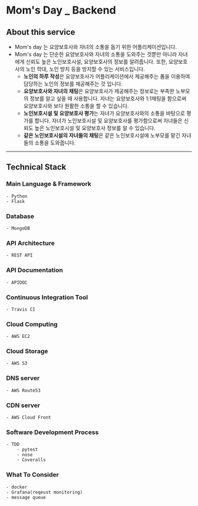 # Mom's Day _ Backend

## About this service
- Mom's day 는 요양보호사와 자녀의 소통을 돕기 위한 어플리케이션입니다.
- Mom's day 는 단순한 요양보호사와 자녀의 소통을 도와주는 것뿐만 아니라 자녀에게 신뢰도 높은 노인보호시설, 요양보호사의 정보를 알려줍니다. 또한, 요양보호사의 노인 학대, 노인 방치 등을 방지할 수 있는 서비스입니다.
    - **노인의 하루 작성**은 요양보호사가 어플리케이션에서 제공해주는 폼을 이용하여 담당하는 노인의 정보를 제공해주는 것 입니다. 
    - **요양보호사와 자녀의 채팅**은 요양보호사가 제공해주는 정보로는 부족한 노부모의 정보를 알고 싶을 때 사용합니다. 자녀는 요양보호사와 1:1채팅을 함으로써   요양보호사와 보다 원활한 소통을 할 수 있습니다.
    - **노인보호시설 및 요양보호사 평가**는 자녀가 요양보호사와의 소통을 바탕으로 평가를 합니다. 자녀가 노인보호시설 및 요양보호사를 평가함으로써 자녀들은 신뢰도 높은 노인보호시설 및 요양보호사 정보를 알 수 있습니다.
    - **같은 노인보호시설의 자녀들의 채팅**은 같은 노인보호시설에 노부모를 맡긴 자녀들의 소통을 도와줍니다. 

<hr / >

## Technical Stack
### Main Language & Framework
    - Python
    - Flask
### Database
    - MongoDB
### API Architecture
    - REST API
### API Documentation
    - APIDOC
### Continuous Integration Tool
    - Travis CI
### Cloud Computing
    - AWS EC2
### Cloud Storage
    - AWS S3
### DNS server
    - AWS Route53
### CDN server
    - AWS Cloud Front
### Software Development Process
    - TDD
        - pytest
        - nose
        - Coveralls
### What To Consider
    - docker
    - Grafana(reqeust monitoring)
    - message queue
